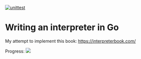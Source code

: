 [![unittest](https://github.com/3cham/monkey/actions/workflows/ci.yaml/badge.svg)](https://github.com/3cham/monkey/actions/workflows/ci.yaml)

# Writing an interpreter in Go

My attempt to implement this book: https://interpreterbook.com/

Progress: ![](https://geps.dev/progress/33)